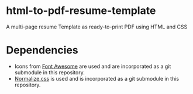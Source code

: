 # html-to-pdf-resume-template
A multi-page resume Template as ready-to-print PDF using HTML and CSS

# Dependencies
* Icons from [Font Awesome](https://fortawesome.github.io/Font-Awesome/) are used and are incorporated as a git submodule in this repository.
* [Normalize.css](https://necolas.github.io/normalize.css/) is used and is incorporated as a git submodule in this repository.
